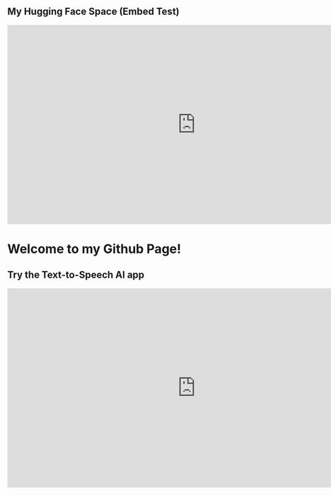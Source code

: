 <!DOCTYPE html>
<html lang="en">
<head>
    <meta charset="UTF-8">
    <meta name="viewport" content="width=device-width, initial-scale=1.0">
    <title>My ML Projects</title>  <!-- Change from username to your desired title -->
</head>
<body>
    <h2>My Hugging Face Space (Embed Test)</h2>
    <iframe
        src="https://susanapfel-azureaitexttospeech.hf.space"
        frameborder="0"
        width="850"
        height="450"
    ></iframe>

</body>
</html>

    
# Welcome to my Github Page!


## Try the Text-to-Speech AI app
<iframe
    src="https://susanapfel-azureaitexttospeech.hf.space"
    frameborder="0"
    width="850"
    height="450"
></iframe>

